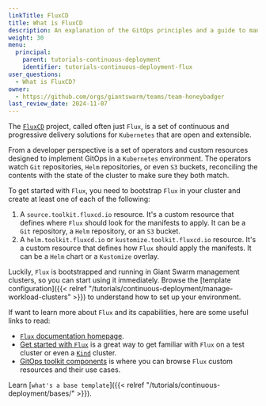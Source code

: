 ```yaml
---
linkTitle: FluxCD
title: What is FluxCD
description: An explanation of the GitOps principles and a guide to managing Giant Swarm platform resources with FluxCD.
weight: 30
menu:
  principal:
    parent: tutorials-continuous-deployment
    identifier: tutorials-continuous-deployment-flux
user_questions:
  - What is FluxCD?
owner:
  - https://github.com/orgs/giantswarm/teams/team-honeybadger
last_review_date: 2024-11-07
---
```


The [`FluxCD`](https://fluxcd.io) project, called often just `Flux`, is a set of continuous and progressive delivery solutions for `Kubernetes` that are open and extensible.

From a developer perspective is a set of operators and custom resources designed to implement GitOps in a `Kubernetes` environment. The operators watch `Git` repositories, `Helm` repositories, or even `S3` buckets, reconciling the contents with the state of the cluster to make sure they both match.

To get started with `Flux`, you need to bootstrap `Flux` in your cluster and create at least one of each of the following:

1. A `source.toolkit.fluxcd.io` resource. It's a custom resource that defines where `Flux` should look for the manifests to apply. It can be a `Git` repository, a `Helm` repository, or an `S3` bucket.
2. A `helm.toolkit.fluxcd.io` or `kustomize.toolkit.fluxcd.io` resource. It's a custom resource that defines how `Flux` should apply the manifests. It can be a `Helm` chart or a `Kustomize` overlay.

Luckily, `Flux` is bootstrapped and running in Giant Swarm management clusters, so you can start using it immediately. Browse the [template configuration]({{< relref "/tutorials/continuous-deployment/manage-workload-clusters" >}}) to understand how to set up your environment.

If want to learn more about `Flux` and its capabilities, here are some useful links to read:

- [`Flux` documentation homepage](https://fluxcd.io/docs/).
- [Get started with `Flux`](https://fluxcd.io/docs/get-started/) is a great way to get familiar with `Flux` on a test cluster or even a [`Kind`](https://kind.sigs.k8s.io/) cluster.
- [GitOps toolkit components](https://fluxcd.io/docs/components/) is where you can browse `Flux` custom resources and their use cases.

Learn [`what's a base template`]({{< relref "/tutorials/continuous-deployment/bases/" >}}).
